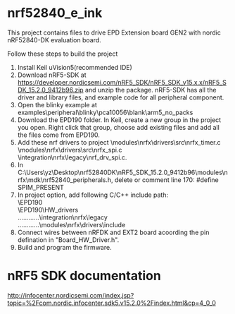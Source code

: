 # nrf52840_e_ink

This project contains files to drive EPD Extension board GEN2  with nordic nRF52840-DK  evaluation board. 

Follow these steps to build the project
1. Install Keil uVision5(recommended IDE)
2. Download nRF5-SDK at  https://developer.nordicsemi.com/nRF5_SDK/nRF5_SDK_v15.x.x/nRF5_SDK_15.2.0_9412b96.zip and unzip the package. nRF5-SDK has all the driver and library files, and example code for all peripheral component.
3. Open the blinky example at examples\peripheral\blinky\pca10056\blank\arm5_no_packs
4. Download the EPD190 folder. In Keil, create a new group in the project you open. Right click that group, choose add existing files and add all the files come from EPD190.
5. Add these nrf drivers to project
    \modules\nrfx\drivers\src\nrfx_timer.c
    \modules\nrfx\drivers\src\nrfx_spi.c
    \integration\nrfx\legacy\nrf_drv_spi.c.
6. In C:\Users\yz\Desktop\nrf52840DK\nRF5_SDK_15.2.0_9412b96\modules\nrfx\mdk\nrf52840_peripherals.h, delete or comment line 170:            #define SPIM_PRESENT
7. In project option, add following C/C++ include path:   
  \EPD190  
  \EPD190\HW_drivers  
  ..\..\..\..\..\..\integration\nrfx\legacy  
  ..\..\..\..\..\..\modules\nrfx\drivers\include
8. Connect wires between nRFDK and EXT2 board acoording the pin defination in "Board_HW_Driver.h".
9. Build and program the firmware.

# nRF5 SDK documentation
http://infocenter.nordicsemi.com/index.jsp?topic=%2Fcom.nordic.infocenter.sdk5.v15.2.0%2Findex.html&cp=4_0_0
